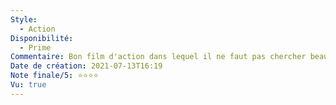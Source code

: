 ```yaml
---
Style:
  - Action
Disponibilité:
  - Prime
Commentaire: Bon film d'action dans lequel il ne faut pas chercher beaucoup de logique. Tout est mis en œuvre pour la fluidité du scénario et le spectacle. Il se situe vraiment à un entre-deux entre film pour enfant et pour adulte. Mais il n'a pas du tout mal vieilli, et ça c'est remarquable !
Date de création: 2021-07-13T16:19
Note finale/5: ⭐⭐⭐⭐
Vu: true
---
```

